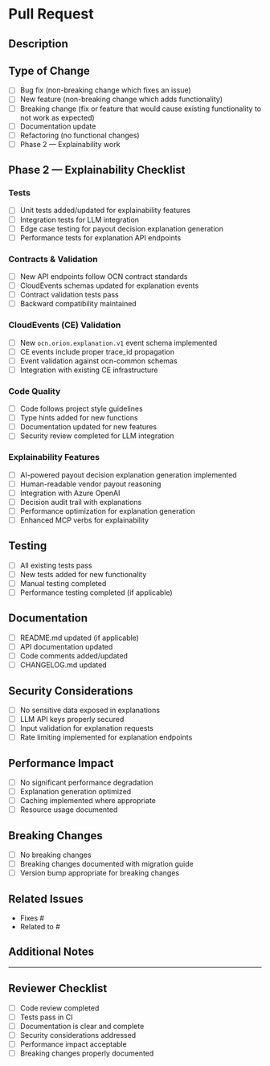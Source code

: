 # Pull Request

## Description
<!-- Provide a brief description of the changes in this PR -->

## Type of Change
<!-- Mark the relevant option with an "x" -->
- [ ] Bug fix (non-breaking change which fixes an issue)
- [ ] New feature (non-breaking change which adds functionality)
- [ ] Breaking change (fix or feature that would cause existing functionality to not work as expected)
- [ ] Documentation update
- [ ] Refactoring (no functional changes)
- [ ] Phase 2 — Explainability work

## Phase 2 — Explainability Checklist
<!-- Complete this section if this PR is for Phase 2 work -->

### Tests
- [ ] Unit tests added/updated for explainability features
- [ ] Integration tests for LLM integration
- [ ] Edge case testing for payout decision explanation generation
- [ ] Performance tests for explanation API endpoints

### Contracts & Validation
- [ ] New API endpoints follow OCN contract standards
- [ ] CloudEvents schemas updated for explanation events
- [ ] Contract validation tests pass
- [ ] Backward compatibility maintained

### CloudEvents (CE) Validation
- [ ] New `ocn.orion.explanation.v1` event schema implemented
- [ ] CE events include proper trace_id propagation
- [ ] Event validation against ocn-common schemas
- [ ] Integration with existing CE infrastructure

### Code Quality
- [ ] Code follows project style guidelines
- [ ] Type hints added for new functions
- [ ] Documentation updated for new features
- [ ] Security review completed for LLM integration

### Explainability Features
- [ ] AI-powered payout decision explanation generation implemented
- [ ] Human-readable vendor payout reasoning
- [ ] Integration with Azure OpenAI
- [ ] Decision audit trail with explanations
- [ ] Performance optimization for explanation generation
- [ ] Enhanced MCP verbs for explainability

## Testing
<!-- Describe the tests that you ran to verify your changes -->
- [ ] All existing tests pass
- [ ] New tests added for new functionality
- [ ] Manual testing completed
- [ ] Performance testing completed (if applicable)

## Documentation
<!-- List any documentation changes -->
- [ ] README.md updated (if applicable)
- [ ] API documentation updated
- [ ] Code comments added/updated
- [ ] CHANGELOG.md updated

## Security Considerations
<!-- List any security implications or considerations -->
- [ ] No sensitive data exposed in explanations
- [ ] LLM API keys properly secured
- [ ] Input validation for explanation requests
- [ ] Rate limiting implemented for explanation endpoints

## Performance Impact
<!-- Describe any performance implications -->
- [ ] No significant performance degradation
- [ ] Explanation generation optimized
- [ ] Caching implemented where appropriate
- [ ] Resource usage documented

## Breaking Changes
<!-- List any breaking changes and migration steps -->
- [ ] No breaking changes
- [ ] Breaking changes documented with migration guide
- [ ] Version bump appropriate for breaking changes

## Related Issues
<!-- Link to related issues using "Fixes #123" or "Related to #123" -->
- Fixes #
- Related to #

## Additional Notes
<!-- Add any additional information that reviewers should know -->

---

## Reviewer Checklist
- [ ] Code review completed
- [ ] Tests pass in CI
- [ ] Documentation is clear and complete
- [ ] Security considerations addressed
- [ ] Performance impact acceptable
- [ ] Breaking changes properly documented
